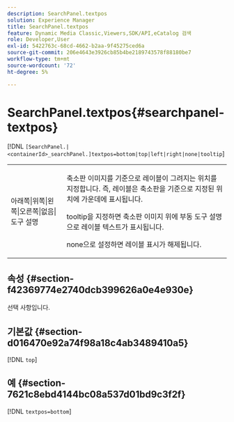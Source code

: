 ```yaml
---
description: SearchPanel.textpos
solution: Experience Manager
title: SearchPanel.textpos
feature: Dynamic Media Classic,Viewers,SDK/API,eCatalog 검색
role: Developer,User
exl-id: 5422763c-68cd-4662-b2aa-9f45275ced6a
source-git-commit: 206e4643e3926cb85b4be2189743578f88180be7
workflow-type: tm+mt
source-wordcount: '72'
ht-degree: 5%

---
```


# SearchPanel.textpos{#searchpanel-textpos}

[!DNL `[SearchPanel.|<containerId>_searchPanel.]textpos=bottom|top|left|right|none|tooltip`]

<table id="table_2B109D2F91E64B5382B31921C3780FA5"> 
 <tbody> 
  <tr> 
   <td colname="col1"> <p><span class="codeph"> 아래쪽|위쪽|왼쪽|오른쪽|없음|도구 설명</span> </p> </td> 
   <td colname="col2"> <p> 축소판 이미지를 기준으로 레이블이 그려지는 위치를 지정합니다. 즉, 레이블은 축소판을 기준으로 지정된 위치에 가운데에 표시됩니다. </p> <p><span class="codeph"> tooltip</span>을 지정하면 축소판 이미지 위에 부동 도구 설명으로 레이블 텍스트가 표시됩니다. </p> <p><span class="codeph"> none</span>으로 설정하면 레이블 표시가 해제됩니다. </p> </td> 
  </tr> 
 </tbody> 
</table>

## 속성 {#section-f42369774e2740dcb399626a0e4e930e}

선택 사항입니다.

## 기본값 {#section-d016470e92a74f98a18c4ab3489410a5}

[!DNL `top`]

## 예 {#section-7621c8ebd4144bc08a537d01bd9c3f2f}

[!DNL `textpos=bottom`]
